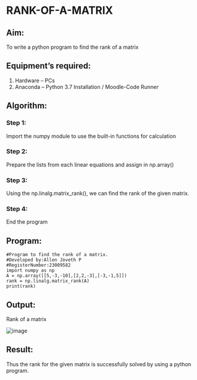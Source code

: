 # RANK-OF-A-MATRIX
## Aim:
To write a python program to find the rank of a matrix
## Equipment’s required:
1. 	Hardware – PCs
2. 	Anaconda – Python 3.7 Installation / Moodle-Code Runner
## Algorithm:
### Step 1: 
Import the numpy module to use the built-in functions for calculation
### Step 2:
Prepare the lists from each linear equations and assign in np.array()
### Step 3:
Using the np.linalg.matrix_rank(), we can find the rank of the given matrix.
### Step 4: 
End the program
## Program:
```
#Program to find the rank of a matrix.
#Developed by:Allen Joveth P
#RegisterNumber:23009582
import numpy as np
A = np.array([[5,-3,-10],[2,2,-3],[-3,-1,5]])
rank = np.linalg.matrix_rank(A)
print(rank)
```
## Output:
Rank of a matrix

![image](https://github.com/ArchanaSharikalHarinarayanan/RANK-OF-A-MATRIX/assets/139422287/7dd33cb2-bd6d-4de1-a855-06b467879804)

## Result:
Thus the rank for the given matrix is successfully solved by  using a python program.

